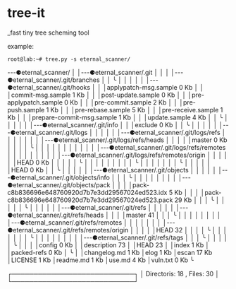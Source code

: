 # tree-it

_fast tiny tree scheming tool

example:

`root@lab:~# tree.py -s eternal_scanner/`

---⚈eternal_scanner/
   │
   │---⚈eternal_scanner/.git
   │   │
   │   │---⚈eternal_scanner/.git/branches
   │   │   ╰
   │   │
   │   │
   │   │---⚈eternal_scanner/.git/hooks
   │   │   │applypatch-msg.sample                                     0 Kb
   │   │   │commit-msg.sample                                         1 Kb
   │   │   │post-update.sample                                        0 Kb
   │   │   │pre-applypatch.sample                                     0 Kb
   │   │   │pre-commit.sample                                         2 Kb
   │   │   │pre-push.sample                                           1 Kb
   │   │   │pre-rebase.sample                                         5 Kb
   │   │   │pre-receive.sample                                        1 Kb
   │   │   │prepare-commit-msg.sample                                 1 Kb
   │   │   │update.sample                                             4 Kb
   │   │   ╰
   │   │
   │   │
   │   │---⚈eternal_scanner/.git/info
   │   │   │exclude                                                   0 Kb
   │   │   ╰
   │   │
   │   │
   │   │---⚈eternal_scanner/.git/logs
   │   │   │
   │   │   │---⚈eternal_scanner/.git/logs/refs
   │   │   │   │
   │   │   │   │---⚈eternal_scanner/.git/logs/refs/heads
   │   │   │   │   │master                                            0 Kb
   │   │   │   │   ╰
   │   │   │   │
   │   │   │   │
   │   │   │   │---⚈eternal_scanner/.git/logs/refs/remotes
   │   │   │   │   │
   │   │   │   │   │---⚈eternal_scanner/.git/logs/refs/remotes/origin
   │   │   │   │   │   │HEAD                                          0 Kb
   │   │   │   │   │   ╰
   │   │   │   │   │
   │   │   │   │   ╰
   │   │   │   │
   │   │   │   ╰
   │   │   │
   │   │   │HEAD                                                      0 Kb
   │   │   ╰
   │   │
   │   │
   │   │---⚈eternal_scanner/.git/objects
   │   │   │
   │   │   │---⚈eternal_scanner/.git/objects/info
   │   │   │   ╰
   │   │   │
   │   │   │
   │   │   │---⚈eternal_scanner/.git/objects/pack
   │   │   │   │pack-c8b836696e648760920d7b7e3dd29567024ed523.idx     5 Kb
   │   │   │   │pack-c8b836696e648760920d7b7e3dd29567024ed523.pack    29 Kb
   │   │   │   ╰
   │   │   │
   │   │   ╰
   │   │
   │   │
   │   │---⚈eternal_scanner/.git/refs
   │   │   │
   │   │   │---⚈eternal_scanner/.git/refs/heads
   │   │   │   │master                                                41
   │   │   │   ╰
   │   │   │
   │   │   │
   │   │   │---⚈eternal_scanner/.git/refs/remotes
   │   │   │   │
   │   │   │   │---⚈eternal_scanner/.git/refs/remotes/origin
   │   │   │   │   │HEAD                                              32
   │   │   │   │   ╰
   │   │   │   │
   │   │   │   ╰
   │   │   │
   │   │   │
   │   │   │---⚈eternal_scanner/.git/refs/tags
   │   │   │   ╰
   │   │   │
   │   │   ╰
   │   │
   │   │config                                                        0 Kb
   │   │description                                                   73
   │   │HEAD                                                          23
   │   │index                                                         1 Kb
   │   │packed-refs                                                   0 Kb
   │   ╰
   │
   │changelog.md                                                      1 Kb
   │elog                                                              1 Kb
   │escan                                                             17 Kb
   │LICENSE                                                           1 Kb
   │readme.md                                                         1 Kb
   │use.md                                                            4 Kb
   │vuln.txt                                                          0 Kb
   ╰

┌────────────────────────────┐
│ Directoris: 18 , Files: 30 │
└────────────────────────────┘
